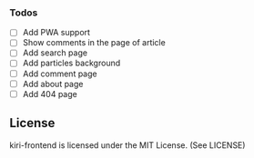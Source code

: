 ### Todos
- [ ] Add PWA support
- [ ] Show comments in the page of article
- [ ] Add search page
- [ ] Add particles background
- [ ] Add comment page
- [ ] Add about page
- [ ] Add 404 page

## License

kiri-frontend is licensed under the MIT License. (See LICENSE)
